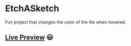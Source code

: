 # EtchASketch
Fun project that changes the color of the tile when hovered.
## **[Live Preview](https://bogvoicescu.github.io/EtchASketch/)** :smiley:
